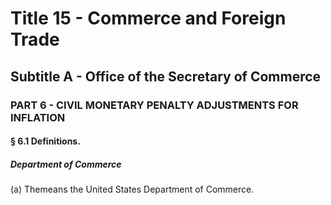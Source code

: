 
# Title 15 - Commerce and Foreign Trade
## Subtitle A - Office of the Secretary of Commerce
### PART 6 - CIVIL MONETARY PENALTY ADJUSTMENTS FOR INFLATION
#### § 6.1 Definitions.
##### Department of Commerce

(a) Themeans the United States Department of Commerce.
